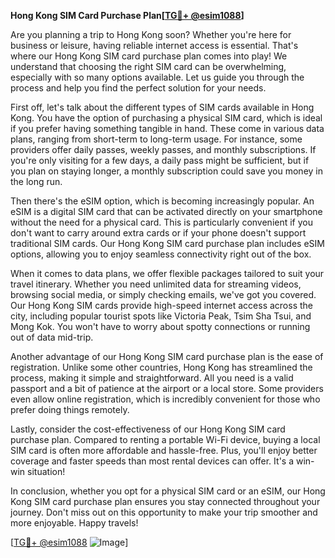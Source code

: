 **Hong Kong SIM Card Purchase Plan[[TG💪+ @esim1088](https://t.me/s/esim1088)]**

Are you planning a trip to Hong Kong soon? Whether you're here for business or leisure, having reliable internet access is essential. That's where our Hong Kong SIM card purchase plan comes into play! We understand that choosing the right SIM card can be overwhelming, especially with so many options available. Let us guide you through the process and help you find the perfect solution for your needs.

First off, let's talk about the different types of SIM cards available in Hong Kong. You have the option of purchasing a physical SIM card, which is ideal if you prefer having something tangible in hand. These come in various data plans, ranging from short-term to long-term usage. For instance, some providers offer daily passes, weekly passes, and monthly subscriptions. If you're only visiting for a few days, a daily pass might be sufficient, but if you plan on staying longer, a monthly subscription could save you money in the long run.

Then there's the eSIM option, which is becoming increasingly popular. An eSIM is a digital SIM card that can be activated directly on your smartphone without the need for a physical card. This is particularly convenient if you don't want to carry around extra cards or if your phone doesn't support traditional SIM cards. Our Hong Kong SIM card purchase plan includes eSIM options, allowing you to enjoy seamless connectivity right out of the box.

When it comes to data plans, we offer flexible packages tailored to suit your travel itinerary. Whether you need unlimited data for streaming videos, browsing social media, or simply checking emails, we've got you covered. Our Hong Kong SIM cards provide high-speed internet access across the city, including popular tourist spots like Victoria Peak, Tsim Sha Tsui, and Mong Kok. You won't have to worry about spotty connections or running out of data mid-trip.

Another advantage of our Hong Kong SIM card purchase plan is the ease of registration. Unlike some other countries, Hong Kong has streamlined the process, making it simple and straightforward. All you need is a valid passport and a bit of patience at the airport or a local store. Some providers even allow online registration, which is incredibly convenient for those who prefer doing things remotely.

Lastly, consider the cost-effectiveness of our Hong Kong SIM card purchase plan. Compared to renting a portable Wi-Fi device, buying a local SIM card is often more affordable and hassle-free. Plus, you'll enjoy better coverage and faster speeds than most rental devices can offer. It's a win-win situation!

In conclusion, whether you opt for a physical SIM card or an eSIM, our Hong Kong SIM card purchase plan ensures you stay connected throughout your journey. Don't miss out on this opportunity to make your trip smoother and more enjoyable. Happy travels!

[[TG💪+ @esim1088](https://t.me/s/esim1088) ![Image](https://i.postimg.cc/Y0z9fWf4/image.png)]
